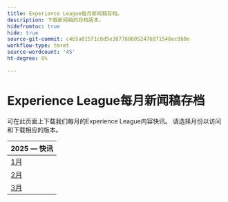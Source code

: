 ```yaml
---
title: Experience League每月新闻稿存档。
description: 下载新闻稿的存档版本。
hidefromtoc: true
hide: true
source-git-commit: c4b5a015f1c0d5e3877886052476871548ec9b0e
workflow-type: tm+mt
source-wordcount: '45'
ht-degree: 0%

---
```


# Experience League每月新闻稿存档

可在此页面上下载我们每月的Experience League内容快讯。 请选择月份以访问和下载相应的版本。

| 2025 — 快讯 |
|------------|
| [1月](assets/Jan-Newsletter.pdf) |
| [2月](assets/Feb-Newsletter.pdf) |
| [3月](assets/March-Newsletter.pdf) |
